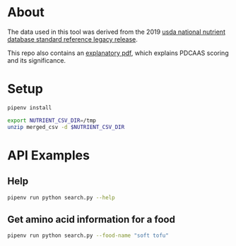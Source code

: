 # About

The data used in this tool was derived from the 2019 [usda national nutrient database standard reference legacy release](https://data.nal.usda.gov/dataset/usda-national-nutrient-database-standard-reference-legacy-release).

This repo also contains an [explanatory pdf](Calculating-PDCAAS-for-Percent-Protein-Slide-Deck.pdf), which explains PDCAAS scoring and its significance.

# Setup

```sh
pipenv install

export NUTRIENT_CSV_DIR=/tmp
unzip merged_csv -d $NUTRIENT_CSV_DIR
```

# API Examples

## Help

```sh
pipenv run python search.py --help
```

## Get amino acid information for a food

```sh
pipenv run python search.py --food-name "soft tofu"
```
